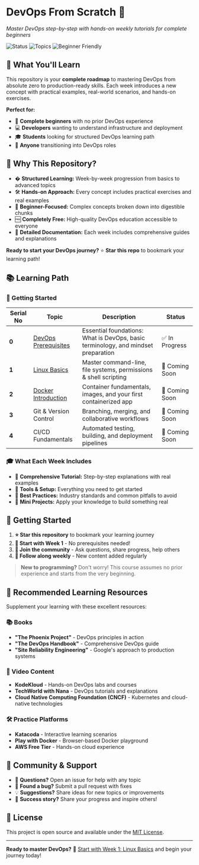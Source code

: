 # DevOps From Scratch 🚀  
*Master DevOps step-by-step with hands-on weekly tutorials for complete beginners*

![Status](https://img.shields.io/badge/Status-Active-brightgreen) ![Topics](https://img.shields.io/badge/Topics-DevOps%20|%20Linux%20|%20Docker%20|%20CI/CD-blue) ![Beginner Friendly](https://img.shields.io/badge/Level-Beginner%20Friendly-green)

## 🎯 What You'll Learn

This repository is your **complete roadmap** to mastering DevOps from absolute zero to production-ready skills. Each week introduces a new concept with practical examples, real-world scenarios, and hands-on exercises.

**Perfect for:**
- 🔰 **Complete beginners** with no prior DevOps experience
- 💻 **Developers** wanting to understand infrastructure and deployment
- 🎓 **Students** looking for structured DevOps learning path
- 🔄 **Anyone** transitioning into DevOps roles

## 🌟 Why This Repository?

- � **Structured Learning:** Week-by-week progression from basics to advanced topics
- 🛠️ **Hands-on Approach:** Every concept includes practical exercises and real examples
- 🎯 **Beginner-Focused:** Complex concepts broken down into digestible chunks
- 🆓 **Completely Free:** High-quality DevOps education accessible to everyone
- 📝 **Detailed Documentation:** Each week includes comprehensive guides and explanations

**Ready to start your DevOps journey?** ⭐ **Star this repo** to bookmark your learning path!

## 📚 Learning Path

### 🏁 Getting Started
| Serial No| Topic | Description | Status |
|------|-------|-------------|---------|
| **0** | [DevOps Prerequisites](DevOps_Prerequisites/README.md) | Essential foundations: What is DevOps, basic terminology, and mindset preparation | ✅ In Progress |
| **1** | [Linux Basics](Linux-Basics/README.md) | Master command-line, file systems, permissions & shell scripting | 🚧 Coming Soon |
| **2** | [Docker Introduction](Week-02_Docker-Intro/README.md) | Container fundamentals, images, and your first containerized app | 🚧 Coming Soon |
| **3** | Git & Version Control | Branching, merging, and collaborative workflows | 🚧 Coming Soon |
| **4** | CI/CD Fundamentals | Automated testing, building, and deployment pipelines | 🚧 Coming Soon |


### 🎓 What Each Week Includes
- 📖 **Comprehensive Tutorial:** Step-by-step explanations with real examples
- 🔧 **Tools & Setup:** Everything you need to get started
- 📝 **Best Practices:** Industry standards and common pitfalls to avoid
- 🎯 **Mini Projects:** Apply your knowledge to build something real

## 🚀 Getting Started

1. **⭐ Star this repository** to bookmark your learning journey
2. **📖 Start with Week 1** - No prerequisites needed!
3. **💬 Join the community** - Ask questions, share progress, help others
4. **🔄 Follow along weekly** - New content added regularly

> **New to programming?** Don't worry! This course assumes no prior experience and starts from the very beginning.

## 📖 Recommended Learning Resources

Supplement your learning with these excellent resources:

### 📚 Books
- **"The Phoenix Project"** - DevOps principles in action
- **"The DevOps Handbook"** - Comprehensive DevOps guide
- **"Site Reliability Engineering"** - Google's approach to production systems

### 🎥 Video Content
- **KodeKloud** - Hands-on DevOps labs and courses
- **TechWorld with Nana** - DevOps tutorials and explanations
- **Cloud Native Computing Foundation (CNCF)** - Kubernetes and cloud-native technologies

### 🛠️ Practice Platforms
- **Katacoda** - Interactive learning scenarios
- **Play with Docker** - Browser-based Docker playground
- **AWS Free Tier** - Hands-on cloud experience

## 🤝 Community & Support

- 💬 **Questions?** Open an issue for help with any topic
- 🐛 **Found a bug?** Submit a pull request with fixes
- 💡 **Suggestions?** Share ideas for new topics or improvements
- 🌟 **Success story?** Share your progress and inspire others!

## 📄 License

This project is open source and available under the [MIT License](LICENSE).

---

**Ready to master DevOps?** 🚀 [Start with Week 1: Linux Basics](Week-01_Linux-Basics/README.md) and begin your journey today!  

